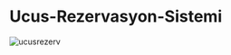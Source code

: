 # Ucus-Rezervasyon-Sistemi

![ucusrezerv](https://user-images.githubusercontent.com/89706915/170567492-5cb3ec0f-cc32-4ddc-9f3e-056575926909.JPG)
